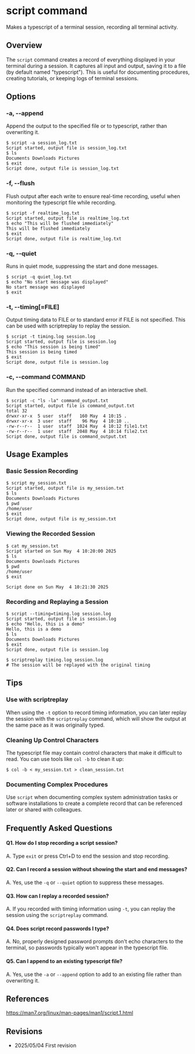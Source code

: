 # script command

Makes a typescript of a terminal session, recording all terminal activity.

## Overview

The `script` command creates a record of everything displayed in your terminal during a session. It captures all input and output, saving it to a file (by default named "typescript"). This is useful for documenting procedures, creating tutorials, or keeping logs of terminal sessions.

## Options

### **-a, --append**

Append the output to the specified file or to typescript, rather than overwriting it.

```console
$ script -a session_log.txt
Script started, output file is session_log.txt
$ ls
Documents Downloads Pictures
$ exit
Script done, output file is session_log.txt
```

### **-f, --flush**

Flush output after each write to ensure real-time recording, useful when monitoring the typescript file while recording.

```console
$ script -f realtime_log.txt
Script started, output file is realtime_log.txt
$ echo "This will be flushed immediately"
This will be flushed immediately
$ exit
Script done, output file is realtime_log.txt
```

### **-q, --quiet**

Runs in quiet mode, suppressing the start and done messages.

```console
$ script -q quiet_log.txt
$ echo "No start message was displayed"
No start message was displayed
$ exit
```

### **-t, --timing[=FILE]**

Output timing data to FILE or to standard error if FILE is not specified. This can be used with scriptreplay to replay the session.

```console
$ script -t timing.log session.log
Script started, output file is session.log
$ echo "This session is being timed"
This session is being timed
$ exit
Script done, output file is session.log
```

### **-c, --command COMMAND**

Run the specified command instead of an interactive shell.

```console
$ script -c "ls -la" command_output.txt
Script started, output file is command_output.txt
total 32
drwxr-xr-x  5 user  staff   160 May  4 10:15 .
drwxr-xr-x  3 user  staff    96 May  4 10:10 ..
-rw-r--r--  1 user  staff  1024 May  4 10:12 file1.txt
-rw-r--r--  1 user  staff  2048 May  4 10:14 file2.txt
Script done, output file is command_output.txt
```

## Usage Examples

### Basic Session Recording

```console
$ script my_session.txt
Script started, output file is my_session.txt
$ ls
Documents Downloads Pictures
$ pwd
/home/user
$ exit
Script done, output file is my_session.txt
```

### Viewing the Recorded Session

```console
$ cat my_session.txt
Script started on Sun May  4 10:20:00 2025
$ ls
Documents Downloads Pictures
$ pwd
/home/user
$ exit

Script done on Sun May  4 10:21:30 2025
```

### Recording and Replaying a Session

```console
$ script --timing=timing.log session.log
Script started, output file is session.log
$ echo "Hello, this is a demo"
Hello, this is a demo
$ ls
Documents Downloads Pictures
$ exit
Script done, output file is session.log

$ scriptreplay timing.log session.log
# The session will be replayed with the original timing
```

## Tips

### Use with scriptreplay

When using the `-t` option to record timing information, you can later replay the session with the `scriptreplay` command, which will show the output at the same pace as it was originally typed.

### Cleaning Up Control Characters

The typescript file may contain control characters that make it difficult to read. You can use tools like `col -b` to clean it up:

```console
$ col -b < my_session.txt > clean_session.txt
```

### Documenting Complex Procedures

Use `script` when documenting complex system administration tasks or software installations to create a complete record that can be referenced later or shared with colleagues.

## Frequently Asked Questions

#### Q1. How do I stop recording a script session?
A. Type `exit` or press Ctrl+D to end the session and stop recording.

#### Q2. Can I record a session without showing the start and end messages?
A. Yes, use the `-q` or `--quiet` option to suppress these messages.

#### Q3. How can I replay a recorded session?
A. If you recorded with timing information using `-t`, you can replay the session using the `scriptreplay` command.

#### Q4. Does script record passwords I type?
A. No, properly designed password prompts don't echo characters to the terminal, so passwords typically won't appear in the typescript file.

#### Q5. Can I append to an existing typescript file?
A. Yes, use the `-a` or `--append` option to add to an existing file rather than overwriting it.

## References

https://man7.org/linux/man-pages/man1/script.1.html

## Revisions

- 2025/05/04 First revision